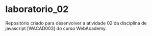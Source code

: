# laboratorio_02
Repositório criado para desenvolver a atividade 02 da disciplina de javascript [WACAD003] do curso WebAcademy. 
